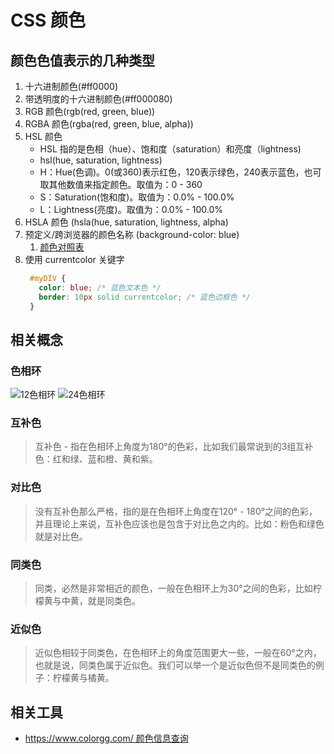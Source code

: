 # CSS 颜色

## 颜色色值表示的几种类型

1. 十六进制颜色(#ff0000)
2. 带透明度的十六进制颜色(#ff000080)
3. RGB 颜色(rgb(red, green, blue))
4. RGBA 颜色(rgba(red, green, blue, alpha))
5. HSL 颜色
   - HSL 指的是色相（hue）、饱和度（saturation）和亮度（lightness)
   - hsl(hue, saturation, lightness)
   - H：Hue(色调)。0(或360)表示红色，120表示绿色，240表示蓝色，也可取其他数值来指定颜色。取值为：0 - 360
   - S：Saturation(饱和度)。取值为：0.0% - 100.0%
   - L：Lightness(亮度)。取值为：0.0% - 100.0%
6. HSLA 颜色 (hsla(hue, saturation, lightness, alpha)
7. 预定义/跨浏览器的颜色名称 (background-color: blue)
   1. [颜色对照表](https://eeweb.top/tool/color_name.html)
8. 使用 currentcolor 关键字
   ```css
    #myDIV {
      color: blue; /* 蓝色文本色 */
      border: 10px solid currentcolor; /* 蓝色边框色 */
    }
   ```

## 相关概念
### 色相环
   ![12色相环](https://pic1.zhimg.com/80/v2-0b2f8c8e1d50590125bc19930667954c_720w.jpg)
   ![24色相环](https://pic4.zhimg.com/80/v2-2922ec1c92cc3e95fed8b5b593b04f5f_720w.jpg)

### 互补色

> 互补色 - 指在色相环上角度为180°的色彩，比如我们最常说到的3组互补色：红和绿、蓝和橙、黄和紫。

### 对比色

> 没有互补色那么严格，指的是在色相环上角度在120° - 180°之间的色彩，并且理论上来说，互补色应该也是包含于对比色之内的。比如：粉色和绿色就是对比色。

### 同类色

> 同类，必然是非常相近的颜色，一般在色相环上为30°之间的色彩，比如柠檬黄与中黄，就是同类色。

### 近似色

> 近似色相较于同类色，在色相环上的角度范围更大一些，一般在60°之内，也就是说，同类色属于近似色。我们可以举一个是近似色但不是同类色的例子：柠檬黄与橘黄。



## 相关工具

   - [https://www.colorgg.com/ 颜色信息查询](https://www.colorgg.com/)


